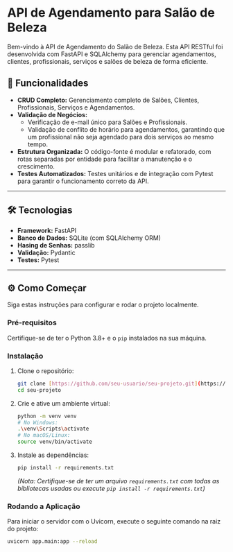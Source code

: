 # API de Agendamento para Salão de Beleza

Bem-vindo à API de Agendamento do Salão de Beleza. Esta API RESTful foi desenvolvida com FastAPI e SQLAlchemy para gerenciar agendamentos, clientes, profissionais, serviços e salões de beleza de forma eficiente.

## 🚀 Funcionalidades

- **CRUD Completo:** Gerenciamento completo de Salões, Clientes, Profissionais, Serviços e Agendamentos.
- **Validação de Negócios:**
    - Verificação de e-mail único para Salões e Profissionais.
    - Validação de conflito de horário para agendamentos, garantindo que um profissional não seja agendado para dois serviços ao mesmo tempo.
- **Estrutura Organizada:** O código-fonte é modular e refatorado, com rotas separadas por entidade para facilitar a manutenção e o crescimento.
- **Testes Automatizados:** Testes unitários e de integração com Pytest para garantir o funcionamento correto da API.

---

## 🛠️ Tecnologias

- **Framework:** FastAPI
- **Banco de Dados:** SQLite (com SQLAlchemy ORM)
- **Hasing de Senhas:** passlib
- **Validação:** Pydantic
- **Testes:** Pytest

---

## ⚙️ Como Começar

Siga estas instruções para configurar e rodar o projeto localmente.

### Pré-requisitos

Certifique-se de ter o Python 3.8+ e o `pip` instalados na sua máquina.

### Instalação

1.  Clone o repositório:
    ```bash
    git clone [https://github.com/seu-usuario/seu-projeto.git](https://github.com/seu-usuario/seu-projeto.git)
    cd seu-projeto
    ```
2.  Crie e ative um ambiente virtual:
    ```bash
    python -m venv venv
    # No Windows:
    .\venv\Scripts\activate
    # No macOS/Linux:
    source venv/bin/activate
    ```
3.  Instale as dependências:
    ```bash
    pip install -r requirements.txt
    ```
    *(Nota: Certifique-se de ter um arquivo `requirements.txt` com todas as bibliotecas usadas ou execute `pip install -r requirements.txt`)*

### Rodando a Aplicação

Para iniciar o servidor com o Uvicorn, execute o seguinte comando na raiz do projeto:

```bash
uvicorn app.main:app --reload
